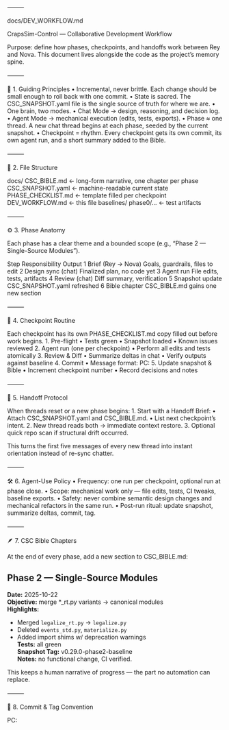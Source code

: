 ⸻

docs/DEV_WORKFLOW.md

CrapsSim-Control — Collaborative Development Workflow

Purpose: define how phases, checkpoints, and handoffs work between Rey and Nova. This document lives alongside the code as the project’s memory spine.

⸻

🧭 1. Guiding Principles
	•	Incremental, never brittle. Each change should be small enough to roll back with one commit.
	•	State is sacred. The CSC_SNAPSHOT.yaml file is the single source of truth for where we are.
	•	One brain, two modes.
	•	Chat Mode → design, reasoning, and decision log.
	•	Agent Mode → mechanical execution (edits, tests, exports).
	•	Phase ≈ one thread. A new chat thread begins at each phase, seeded by the current snapshot.
	•	Checkpoint = rhythm. Every checkpoint gets its own commit, its own agent run, and a short summary added to the Bible.

⸻

🧩 2. File Structure

docs/
  CSC_BIBLE.md          ← long-form narrative, one chapter per phase
  CSC_SNAPSHOT.yaml     ← machine-readable current state
  PHASE_CHECKLIST.md    ← template filled per checkpoint
  DEV_WORKFLOW.md       ← this file
baselines/
  phase0/…              ← test artifacts


⸻

⚙️ 3. Phase Anatomy

Each phase has a clear theme and a bounded scope (e.g., “Phase 2 — Single-Source Modules”).

Step	Responsibility	Output
1	Brief (Rey → Nova)	Goals, guardrails, files to edit
2	Design sync (chat)	Finalized plan, no code yet
3	Agent run	File edits, tests, artifacts
4	Review (chat)	Diff summary, verification
5	Snapshot update	CSC_SNAPSHOT.yaml refreshed
6	Bible chapter	CSC_BIBLE.md gains one new section


⸻

🧱 4. Checkpoint Routine

Each checkpoint has its own PHASE_CHECKLIST.md copy filled out before work begins.
	1.	Pre-flight
	•	Tests green
	•	Snapshot loaded
	•	Known issues reviewed
	2.	Agent run (one per checkpoint)
	•	Perform all edits and tests atomically
	3.	Review & Diff
	•	Summarize deltas in chat
	•	Verify outputs against baseline
	4.	Commit
	•	Message format: P<phase>C<checkpoint>: <short title>
	5.	Update snapshot & Bible
	•	Increment checkpoint number
	•	Record decisions and notes

⸻

🧠 5. Handoff Protocol

When threads reset or a new phase begins:
	1.	Start with a Handoff Brief:
	•	Attach CSC_SNAPSHOT.yaml and CSC_BIBLE.md.
	•	List next checkpoint’s intent.
	2.	New thread reads both → immediate context restore.
	3.	Optional quick repo scan if structural drift occurred.

This turns the first five messages of every new thread into instant orientation instead of re-sync chatter.

⸻

🛠️ 6. Agent-Use Policy
	•	Frequency: one run per checkpoint, optional run at phase close.
	•	Scope: mechanical work only — file edits, tests, CI tweaks, baseline exports.
	•	Safety: never combine semantic design changes and mechanical refactors in the same run.
	•	Post-run ritual: update snapshot, summarize deltas, commit, tag.

⸻

🪶 7. CSC Bible Chapters

At the end of every phase, add a new section to CSC_BIBLE.md:

## Phase 2 — Single-Source Modules
**Date:** 2025-10-22  
**Objective:** merge *_rt.py variants → canonical modules  
**Highlights:**  
- Merged `legalize_rt.py` → `legalize.py`  
- Deleted `events_std.py`, `materialize.py`  
- Added import shims w/ deprecation warnings  
**Tests:** all green  
**Snapshot Tag:** v0.29.0-phase2-baseline  
**Notes:** no functional change, CI verified.

This keeps a human narrative of progress — the part no automation can replace.

⸻

🔐 8. Commit & Tag Convention

P<phase>C<checkpoint>: <title>
example: P0C3: Capture baseline artifacts

End-of-phase tags:

v0.<minor>.0-phase<phase>-baseline


⸻

🪜 9. Rollback Safety
	•	Each checkpoint commit is atomic and reversible.
	•	Baselines stored under /baselines/phaseX/ allow artifact diffing.
	•	CI remains the arbiter: green before and after every commit.

⸻

🪶 10. Living Documents

After every checkpoint:
	•	CSC_SNAPSHOT.yaml → updated automatically by Nova (or manually if no Agent).
	•	CSC_BIBLE.md → one-paragraph narrative append.
	•	DEV_WORKFLOW.md → rarely changes; acts as constitution.

⸻

🌙 11. Future Expansion

When CrapsSim-Evo integration begins:
	•	Add an “EVO_SYNC” flag in the snapshot.
	•	Bible gains a second volume (EVO_BIBLE.md).
	•	Workflow pattern remains identical.

⸻

End of File
(Keep this file concise, human-legible, and in version control. It’s our handshake when time or memory resets.)

⸻

# CSC Development Workflow (Agent Mode)

## Purpose
Defines how humans and Agents collaborate on CrapsSim-Control development to ensure deterministic, reversible progress.

---

## 1. Thread / Phase Structure
- **One chat thread = one Phase.**
- **One Agent run = one Checkpoint.**
- Discussions and reasoning happen in chat; Agents perform mechanical work only.

---

## 2. Core Documentation
| File | Purpose |
|------|----------|
| `NOVA_AGENT_ENTRYPOINT.yaml` | Entry pointer for Agent context. |
| `docs/CSC_SNAPSHOT.yaml` | Machine-readable state (phase, checkpoint, version, branch). |
| `docs/PHASE_CHECKLIST.md` | Checklist of current phase tasks. |
| `docs/CSC_BIBLE.md` | Narrative design history and decisions. |
| `docs/DEV_WORKFLOW.md` | This process guide. |

---

## 3. Commit & Tag Rules
- **Commit format:** `P<phase>C<checkpoint>: <title>`
- **End-of-phase tag:** `v0.<minor>.0-phase<phase>-baseline`
- **Example:** `P1C2: defaults toggled` → `v0.29.1-phase1-baseline`

---

## 4. Agent Responsibilities
- Read `NOVA_AGENT_ENTRYPOINT.yaml` to orient.
- Apply mechanical edits only (file modifications, test runs, CI updates).
- Leave reasoning and design in chat.
- At end of each run:
  1. Confirm tests green.
  2. Capture any generated artifacts.
  3. Update `CSC_SNAPSHOT.yaml` + `CSC_BIBLE.md`.
  4. Post a concise diff summary.

---

## 5. Human Responsibilities (Rey)
- Start new phase with **Phase Kickoff Playbook**:
  1. Upload repo `.zip`.
  2. Paste kickoff block specifying phase number.
  3. Nova reads entrypoint + docs and proposes checkpoints.
  4. Approve plan → Nova bumps docs (`P<X>C0` commit).
- Review Agent output and verify CI green before next checkpoint.

---

## 6. Guardrails
- Keep changes atomic and reversible.
- Never mix semantic design with broad refactors.
- Phase 0 is logic-frozen (no behavioral changes).
- Always maintain deterministic reproducibility.

---

## 7. Goal
A living, versioned system where each checkpoint is test-verified and recoverable, minimizing context loss and merge pain.

---

*Last updated after Phase 0 · C3 baseline verification.*


# CSC Development Workflow (Agent Mode)

**Current Phase:** 1 — Defaults & Nuisance Removal  
**Checkpoint:** 0 (Kickoff)  
**Next:** P1·C1 — Disable demo fallbacks by default  

---

## Purpose
Defines how humans and Agents collaborate on CrapsSim-Control development to ensure deterministic, reversible progress.

---

## 1. Thread / Phase Structure
- **One chat thread = one Phase.**
- **One Agent run = one Checkpoint.**
- Discussions and reasoning happen in chat; Agents perform mechanical work only.

---

## 2. Core Documentation
| File | Purpose |
|------|----------|
| `NOVA_AGENT_ENTRYPOINT.yaml` | Entry pointer for Agent context. |
| `docs/CSC_SNAPSHOT.yaml` | Machine-readable state (phase, checkpoint, version, branch). |
| `docs/PHASE_CHECKLIST.md` | Checklist of current phase tasks. |
| `docs/CSC_BIBLE.md` | Narrative design history and decisions. |
| `docs/DEV_WORKFLOW.md` | This process guide. |

---

## 3. Commit & Tag Rules
- **Commit format:** `P<phase>C<checkpoint>: <title>`
- **End-of-phase tag:** `v0.<minor>.0-phase<phase>-baseline`
- **Example:** `P1C2: defaults toggled` → `v0.29.1-phase1-baseline`

---

## 4. Agent Responsibilities
1. Read `NOVA_AGENT_ENTRYPOINT.yaml`.
2. Apply mechanical edits only (code, CI, doc updates).
3. Leave reasoning and planning to chat.
4. End of run:
   - Confirm tests green.
   - Capture any generated artifacts.
   - Update snapshot + Bible.
   - Post concise diff summary.

---

## 5. Human Responsibilities (Rey)
- Start new phase via **Phase Kickoff Playbook**.
- Review Agent results and verify CI green.
- Approve and advance checkpoints.

---

## 6. Guardrails
- Keep changes atomic and reversible.
- Never mix semantic design with broad refactors.
- Maintain deterministic reproducibility.

---

## 7. Goal
A living, versioned system where each checkpoint is test-verified and recoverable.

---

_Last updated for Phase 1 kickoff (v0.29.1)_
